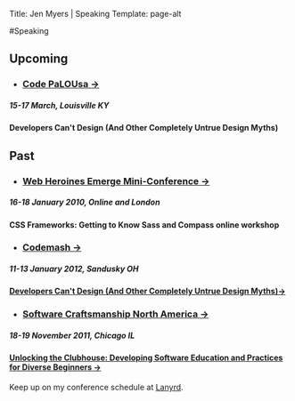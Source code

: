 Title: Jen Myers | Speaking
Template: page-alt

#Speaking

## Upcoming

* ### [Code PaLOUsa &#8594;](http://www.codepalousa.com)
##### 15-17 March, Louisville KY
#### Developers Can't Design (And Other Completely Untrue Design Myths)

## Past

* ### [Web Heroines Emerge Mini-Conference &#8594;](http://www.webheroines.com/emerge/)
##### 16-18 January 2010, Online and London
#### CSS Frameworks: Getting to Know Sass and Compass online workshop

* ### [Codemash &#8594;](http://wwww.codemash.org)
##### 11-13 January 2012, Sandusky OH
#### [Developers Can't Design (And Other Completely Untrue Design Myths)&#8594;](http://speakerdeck.com/u/jenmyers/p/developers-cant-design)

* ### [Software Craftsmanship North America &#8594;](http://scna.softwarecraftsmanship.org)
##### 18-19 November 2011, Chicago IL
#### [Unlocking the Clubhouse: Developing Software Education and Practices for Diverse Beginners &#8594;](http://speakerdeck.com/u/jenmyers/p/unlocking-the-clubhouse-developing-software-education-and-practices-for-diverse-beginners)

Keep up on my conference schedule at [Lanyrd](http://lanyrd.com/profile/antiheroine/).